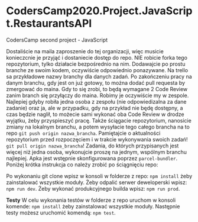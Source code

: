 # CodersCamp2020.Project.JavaScript.RestaurantsAPI
CodersCamp second project - JavaScript

Dostaliście na maila zaproszenie do tej organizacji, więc musicie konieczcnie je przyjąć i dostaniecie dostęp do repo. NIE robicie forka tego repozytorium, tylko działacie bezpośrednio na nim. Dodawajcie po prostu branche ze swoim kodem, oczywiście odpowiednio ponazywane. Na trello sa przykładowe nazwy branchy dla danych zadań. Po zakończeniu pracy na danym branchu, gdy jest on już gotowy, to można dodać pull requesta by zmergować do maina. Gdy to się zrobi, to będą wymagane 2 Code Review zanim branch się przyłączy do maina. Robimy je oczywiście my w zespole. Najlepiej gdyby robiła jedna osoba z zespołu (nie odpowiedizalna za dane zadanie) oraz ja, ale w przypadku, gdy na przykład nie będę dostępny, a czas będzie naglił, to możecie sami wykonać oba Code Review w drodze wyjątku, żeby przyspieszyć pracę.
Także ściągacie repozytorium, nanosicie zmiany na lokalnym branchu, a potem wysyłacie tego całego brancha na to repo `git push origin nazwa_brancha`. 
Pamiętajcie o aktualności repozytorium przed rozpoczęciem i w trakcie wykonywania swoich zadań! `git pull origin nazwa_brancha`!
Zadania, do których przypisanych jest więcej niż jedna osoba, wykonujcie proszę na jednym, wspólnym branchu najlepiej. 
Apka jest wstępnie skonfigurowana poprzez `parcel-bundler`.
Poniżej krótka instrukcja co należy zrobić po ściągnięciu repo:

Po wykonaniu git clone wpisz w konsoli w folderze z repo: `npm install` żeby zainstalować wszystkie moduły.
Żeby odpalić serwer deweloperski wpisz: `npm run dev`.
Żeby wykonać produkcyjnego builda wpisz: `npm run prod`.

**Testy**
W celu wykonania testów w folderze z repo uruchom w konsoli komende: `npm install` żeby zainstalować wszystkie moduły.
Następnie testy możesz uruchomić komendą: `npm test`.
